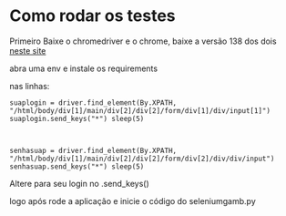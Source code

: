 # Como rodar os testes

Primeiro Baixe o chromedriver e o chrome, baixe a versão 138  dos dois <a href="https://googlechromelabs.github.io/chrome-for-testing/#stable">neste site</a>

abra uma env e instale os requirements

nas linhas:

<code>suaplogin = driver.find_element(By.XPATH, "/html/body/div[1]/main/div[2]/div[2]/form/div[1]/div/input[1]")
suaplogin.send_keys("*")
sleep(5)

senhasuap = driver.find_element(By.XPATH, "/html/body/div[1]/main/div[2]/div[2]/form/div[2]/div/div/input")
senhasuap.send_keys("*")
sleep(5)</code>

Altere para seu login no .send_keys()

logo após rode a aplicação e inicie o código do seleniumgamb.py